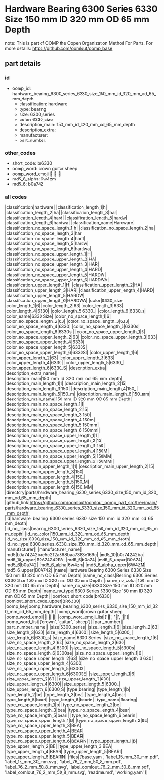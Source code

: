 # Hardware Bearing 6300 Series 6330 Size 150 mm ID 320 mm OD 65 mm Depth  

note: This is part of OOMP the Oopen Organization Method For Parts. For more details: https://github.com/oomlout/oomp_base

##  part details





### id
* oomp_id: hardware_bearing_6300_series_6330_size_150_mm_id_320_mm_od_65_mm_depth
  * classification: hardware
  * type: bearing
  * size: 6300_series
  * color: 6330_size
  * description_main: 150_mm_id_320_mm_od_65_mm_depth
  * description_extra: 
  * manufacturer: 
  * part_number: 

### other_codes
* short_code: br6330
* oomp_word: crown guitar sheep
* oomp_word_emoji :crown: :guitar: :sheep:
* md5_6_alpha: 6w4zm
* md5_6: b0a742

### all codes 
|classification|hardware|
|classification_length_1|h|
|classification_length_2|ha|
|classification_length_3|har|
|classification_length_4|hard|
|classification_length_5|hardw|
|classification_length_6|hardwa|
|classification_name|Hardware|
|classification_no_space_length_1|h|
|classification_no_space_length_2|ha|
|classification_no_space_length_3|har|
|classification_no_space_length_4|hard|
|classification_no_space_length_5|hardw|
|classification_no_space_length_6|hardwa|
|classification_no_space_upper_length_1|H|
|classification_no_space_upper_length_2|HA|
|classification_no_space_upper_length_3|HAR|
|classification_no_space_upper_length_4|HARD|
|classification_no_space_upper_length_5|HARDW|
|classification_no_space_upper_length_6|HARDWA|
|classification_upper_length_1|H|
|classification_upper_length_2|HA|
|classification_upper_length_3|HAR|
|classification_upper_length_4|HARD|
|classification_upper_length_5|HARDW|
|classification_upper_length_6|HARDWA|
|color|6330_size|
|color_length_1|6|
|color_length_2|63|
|color_length_3|633|
|color_length_4|6330|
|color_length_5|6330_|
|color_length_6|6330_s|
|color_name|6330 Size|
|color_no_space_length_1|6|
|color_no_space_length_2|63|
|color_no_space_length_3|633|
|color_no_space_length_4|6330|
|color_no_space_length_5|6330s|
|color_no_space_length_6|6330si|
|color_no_space_upper_length_1|6|
|color_no_space_upper_length_2|63|
|color_no_space_upper_length_3|633|
|color_no_space_upper_length_4|6330|
|color_no_space_upper_length_5|6330S|
|color_no_space_upper_length_6|6330SI|
|color_upper_length_1|6|
|color_upper_length_2|63|
|color_upper_length_3|633|
|color_upper_length_4|6330|
|color_upper_length_5|6330_|
|color_upper_length_6|6330_S|
|description_extra||
|description_extra_name||
|description_main|150_mm_id_320_mm_od_65_mm_depth|
|description_main_length_1|1|
|description_main_length_2|15|
|description_main_length_3|150|
|description_main_length_4|150_|
|description_main_length_5|150_m|
|description_main_length_6|150_mm|
|description_main_name|150 mm ID 320 mm OD 65 mm Depth|
|description_main_no_space_length_1|1|
|description_main_no_space_length_2|15|
|description_main_no_space_length_3|150|
|description_main_no_space_length_4|150m|
|description_main_no_space_length_5|150mm|
|description_main_no_space_length_6|150mmi|
|description_main_no_space_upper_length_1|1|
|description_main_no_space_upper_length_2|15|
|description_main_no_space_upper_length_3|150|
|description_main_no_space_upper_length_4|150M|
|description_main_no_space_upper_length_5|150MM|
|description_main_no_space_upper_length_6|150MMI|
|description_main_upper_length_1|1|
|description_main_upper_length_2|15|
|description_main_upper_length_3|150|
|description_main_upper_length_4|150_|
|description_main_upper_length_5|150_M|
|description_main_upper_length_6|150_MM|
|directory|parts/hardware_bearing_6300_series_6330_size_150_mm_id_320_mm_od_65_mm_depth|
|github_link|https://github.com/oomlout/oomlout_oomp_part_src/tree/main/parts/hardware_bearing_6300_series_6330_size_150_mm_id_320_mm_od_65_mm_depth|
|id|hardware_bearing_6300_series_6330_size_150_mm_id_320_mm_od_65_mm_depth|
|id_no_class|bearing_6300_series_6330_size_150_mm_id_320_mm_od_65_mm_depth|
|id_no_color|150_mm_id_320_mm_od_65_mm_depth|
|id_no_size|6330_size_150_mm_id_320_mm_od_65_mm_depth|
|id_no_type|6300_series_6330_size_150_mm_id_320_mm_od_65_mm_depth|
|manufacturer||
|manufacturer_name||
|md5|b0a74242bae5c212a868baa7383e169c|
|md5_10|b0a74242ba|
|md5_10_upper|B0A74242BA|
|md5_5|b0a74|
|md5_5_upper|B0A74|
|md5_6|b0a742|
|md5_6_alpha|6w4zm|
|md5_6_alpha_upper|6W4ZM|
|md5_6_upper|B0A742|
|name|Hardware Bearing 6300 Series 6330 Size 150 mm ID 320 mm OD 65 mm Depth|
|name_no_class|Bearing 6300 Series 6330 Size 150 mm ID 320 mm OD 65 mm Depth|
|name_no_color|150 mm ID 320 mm OD 65 mm Depth|
|name_no_size|6330 Size 150 mm ID 320 mm OD 65 mm Depth|
|name_no_type|6300 Series 6330 Size 150 mm ID 320 mm OD 65 mm Depth|
|oomlout_short_code|br6330|
|oomlout_short_code_upper|BR6330|
|oomp_key|oomp_hardware_bearing_6300_series_6330_size_150_mm_id_320_mm_od_65_mm_depth|
|oomp_word|crown guitar sheep|
|oomp_word_emoji|:crown: :guitar: :sheep:|
|oomp_word_emoji_list|[':crown:', ':guitar:', ':sheep:']|
|oomp_word_list|['crown', 'guitar', 'sheep']|
|part_number||
|part_number_name||
|size|6300_series|
|size_length_1|6|
|size_length_2|63|
|size_length_3|630|
|size_length_4|6300|
|size_length_5|6300_|
|size_length_6|6300_s|
|size_name|6300 Series|
|size_no_space_length_1|6|
|size_no_space_length_2|63|
|size_no_space_length_3|630|
|size_no_space_length_4|6300|
|size_no_space_length_5|6300s|
|size_no_space_length_6|6300se|
|size_no_space_upper_length_1|6|
|size_no_space_upper_length_2|63|
|size_no_space_upper_length_3|630|
|size_no_space_upper_length_4|6300|
|size_no_space_upper_length_5|6300S|
|size_no_space_upper_length_6|6300SE|
|size_upper_length_1|6|
|size_upper_length_2|63|
|size_upper_length_3|630|
|size_upper_length_4|6300|
|size_upper_length_5|6300_|
|size_upper_length_6|6300_S|
|type|bearing|
|type_length_1|b|
|type_length_2|be|
|type_length_3|bea|
|type_length_4|bear|
|type_length_5|beari|
|type_length_6|bearin|
|type_name|Bearing|
|type_no_space_length_1|b|
|type_no_space_length_2|be|
|type_no_space_length_3|bea|
|type_no_space_length_4|bear|
|type_no_space_length_5|beari|
|type_no_space_length_6|bearin|
|type_no_space_upper_length_1|B|
|type_no_space_upper_length_2|BE|
|type_no_space_upper_length_3|BEA|
|type_no_space_upper_length_4|BEAR|
|type_no_space_upper_length_5|BEARI|
|type_no_space_upper_length_6|BEARIN|
|type_upper_length_1|B|
|type_upper_length_2|BE|
|type_upper_length_3|BEA|
|type_upper_length_4|BEAR|
|type_upper_length_5|BEARI|
|type_upper_length_6|BEARIN|
|files|['base.yaml', 'label_15_mm_30_mm.pdf', 'label_15_mm_30_mm.svg', 'label_76_2_mm_50_8_mm.pdf', 'label_76_2_mm_50_8_mm.svg', 'label_oomlout_76_2_mm_50_8_mm.pdf', 'label_oomlout_76_2_mm_50_8_mm.svg', 'readme.md', 'working.yaml']|
